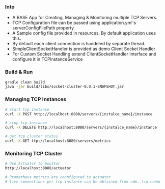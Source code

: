 ### Into
 - A BASE App for Creating, Managing & Monitoring  multiple TCP Servers.
 - TCP Configuration file can be passed using application.yml's serverConfigFilePath property
 - A Sample config file provided in resources. By default application uses this.
 - By default each client connection is handeled by separate thread. 
 - SimpleClientSocketHandler is provided as demo Client Socket Handler 
 - For Custom Socket Handling extend ClientSocketHandler Interface and configure it in TCPInstanceService
 
### Build & Run
~~~ sh
gradle clean build
java -jar build/libs/socket-cluster-0.0.1-SNAPSHOT.jar
~~~

### Managing TCP Instances
~~~ sh
# start tcp instance
curl -X POST http://localhost:8080/servers/{instalce_name}/instance

# stop tcp instance
curl -X DELETE http://localhost:8080/servers/{instalce_name}/instance

# get tcp cluster status
curl -X GET ttp://localhost:8080/servers/metrics
~~~

### Monitoring TCP Cluster
~~~ sh
# Use Actuator to monitor
http://localhost:8080/actuator

# Prometheus metrics are connfigured to actuator 
# live connections per tcp instance can be obtained from udm..tcp.connections metric
~~~


